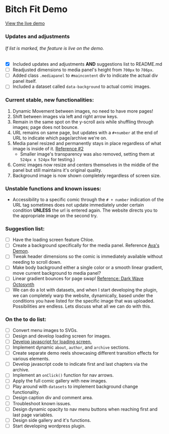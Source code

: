 # Bitch Fit Demo
[View the live demo](https://achaacha.github.io/Bitch-Fit-Demo/)

### Updates and adjustments
###### If list is marked, the feature is live on the demo.
- [x] Included updates and adjustments **AND** suggestions list to README.md
- [ ] Readjusted dimensions to media panel's height from `700px` to `786px`.
- [ ] Added class `.mediapanel` to `#maincontent` div to indicate the actual div panel itself.
- [ ] Included a dataset called `data-background` to actual comic images.

### Current stable, new functionalities:
1. Dynamic Movement between images, no need to have more pages!
2. Shift between images via left and right arrow keys.
3. Remain in the same spot on the y-scroll axis while shuffling through images; page does not bounce.
4. URL remains on same page, but updates with a `#+number` at the end of URL to indicate which page/archive we're on.
5. Media panel resized and permanently stays in place regardless of what image is inside of it. [Reference #2](https://achaacha.github.io/Bitch-Fit-Demo/index.html#2)
   - Smaller image's transparency was also removed, setting them at `524px x 524px` for testing.)
6. Comic images now resize and centers themselves in the middle of the panel but still maintains it's original quality.
7. Background image is now shown completely regardless of screen size.


### Unstable functions and known issues:
- Accessibility to a specific comic through the `# + number` indication of the URL tag sometimes does not update immediately under certain condition **UNLESS** the url is entered again. The website directs you to the appropriate image on the second try.

### Suggestion list:
- [ ] Have the loading screen feature Chloe.
- [ ] Create a background specifically for the media panel. Reference [Ava's Demon](https://www.avasdemon.com/).
- [ ] Tweak header dimensions so the comic is immediately available without needing to scroll down.
- [ ] Make body background either a single color or a smooth linear gradient, move current background to media panel?
- [ ] Linear gradient bounces for page swap! [Reference: Dark Wave Octosynth](https://codepen.io/AchaAcha/full/GRKLLrj)
- [ ] We can do a lot with datasets, and when I start developing the plugin, we can completely warp the website, dynamically, based under the conditions you have listed for the specific image that was uploaded. Possibilities are endless. Lets discuss what all we can do with this.

### On the to do list:
- [ ] Convert menu images to SVGs.
- [ ] Design and develop loading screen for images.
- [ ] [Develop javascript for loading screen.](https://github.com/desandro/imagesloaded)
- [ ] Implement dynamic `about`, `author`, and `archive` sections.
- [ ] Create separate demo reels showcasing different transition effects for various elements.
- [ ] Develop javascript code to indicate first and last chapters via the archive.
- [ ] Implement an `onClick()` function for nav arrows.
- [ ] Apply the full comic gallery with new images.
- [ ] Play around with `datasets` to implement background change functionality.
- [ ] Design caption div and comment area.
- [ ] Troubleshoot known issues.
- [ ] Design dynamic opacity to nav menu buttons when reaching first and last page variables.
- [ ] Design side gallery and it's functions.
- [ ] Start developing wordpress plugin.
